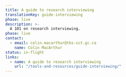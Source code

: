 ```yaml
---
title: A guide to research interviewing
translationKey: guide-interviewing
phase: live
description: >-
  A 101 on research interviewing.
phase: live
contact:
  - email: colin.macarthur@tbs-sct.gc.ca
    name: Colin MacArthur
status: in-flight
links:
  - name: A guide to research interviewing
    url: "/tools-and-resources/guide-interviewing/"
---
```

